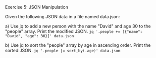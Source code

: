 Exercise 5: JSON Manipulation

Given the following JSON data in a file named data.json:

a) Use jq to add a new person with the name "David" and age 30 to the "people" array. Print the modified JSON.
`jq '.people += [{"name": "David", "age": 30}]' data.json`

b) Use jq to sort the "people" array by age in ascending order. Print the sorted JSON.
`jq '.people |= sort_by(.age)' data.json`

